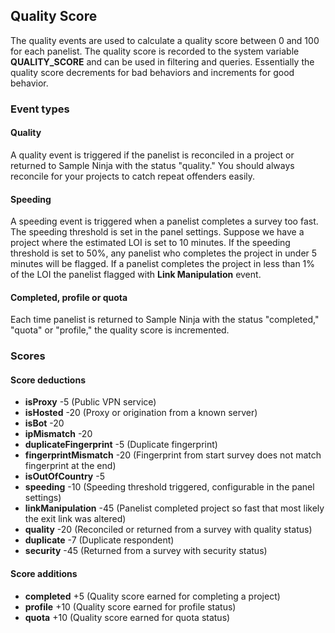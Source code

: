 ## Quality Score

The quality events are used to calculate a quality score between 0 and 100 for each panelist. The quality score is recorded to the system variable **QUALITY_SCORE** and can be used in filtering and queries. Essentially the quality score decrements for bad behaviors and increments for good behavior.

### Event types

#### Quality
A quality event is triggered if the panelist is reconciled in a project or returned to Sample Ninja with the status "quality." You should always reconcile for your projects to catch repeat offenders easily.

#### Speeding
A speeding event is triggered when a panelist completes a survey too fast. The speeding threshold is set in the panel settings. Suppose we have a project where the estimated LOI is set to 10 minutes. If the speeding threshold is set to 50%, any panelist who completes the project in under 5 minutes will be flagged. If a panelist completes the project in less than 1% of the LOI the panelist flagged with **Link Manipulation** event.

#### Completed, profile or quota
Each time panelist is returned to Sample Ninja with the status "completed," "quota" or "profile," the quality score is incremented.

### Scores

#### Score deductions
- **isProxy** -5 (Public VPN service)
- **isHosted** -20 (Proxy or origination from a known server)
- **isBot** -20
- **ipMismatch** -20
- **duplicateFingerprint** -5 (Duplicate fingerprint)
- **fingerprintMismatch** -20 (Fingerprint from start survey does not match fingerprint at the end)
- **isOutOfCountry** -5
- **speeding** -10 (Speeding threshold triggered, configurable in the panel settings)
- **linkManipulation** -45 (Panelist completed project so fast that most likely the exit link was altered)
- **quality** -20 (Reconciled or returned from a survey with quality status)
- **duplicate** -7 (Duplicate respondent)
- **security** -45 (Returned from a survey with security status)

#### Score additions
- **completed** +5 (Quality score earned for completing a project)
- **profile** +10 (Quality score earned for profile status)
- **quota** +10 (Quality score earned for quota status)


